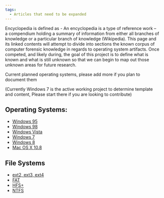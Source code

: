 ```yaml
---
tags:
  - Articles that need to be expanded
---
```

Encyclopedia is defined as - An encyclopedia is a type of reference work
– a compendium holding a summary of information from either all branches
of knowledge or a particular branch of knowledge (Wikipedia). This page
and its linked contents will attempt to divide into sections the known
corpus of computer forensic knowledge in regards to operating system
artifacts. Once competed, and likely during, the goal of this project is
to define what is known and what is still unknown so that we can begin
to map out those unknown areas for future research.

Current planned operating systems, please add more if you plan to
document them

(Currently Windows 7 is the active working project to determine template
and content, Please start there if you are looking to contribute)

## Operating Systems:

* [Windows 95](windows_95.md)
* [Windows 98](windows_98.md)
* [Windows Vista](windows_vista.md)
* [Windows 7](windows_7.md)
* [Windows 8](windows_8.md)
* [Mac OS X 10.8](osx_10.8.md)

## File Systems

* [ext2, ext3, ext4](extended_file_system_(ext).md)
* [FAT](fat.md)
* [HFS+](hfs+.md)
* [NTFS](ntfs.md)
